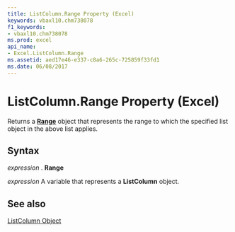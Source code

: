 ```yaml
---
title: ListColumn.Range Property (Excel)
keywords: vbaxl10.chm738078
f1_keywords:
- vbaxl10.chm738078
ms.prod: excel
api_name:
- Excel.ListColumn.Range
ms.assetid: aed17e46-e337-c8a6-265c-725859f33fd1
ms.date: 06/08/2017
---
```



# ListColumn.Range Property (Excel)

Returns a  **[Range](Excel.Range(objec).md)** object that represents the range to which the specified list object in the above list applies.


## Syntax

 _expression_ . **Range**

 _expression_ A variable that represents a **ListColumn** object.


## See also


[ListColumn Object](Excel.ListColumn.md)

